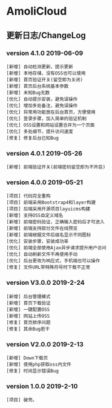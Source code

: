 # AmoliCloud

## 更新日志/ChangeLog
### version 4.1.0 2019-06-09
```
[新增] 自动检测更新，提示更新
[新增] 本地存储，没有OSS也可以使用
[新增] 首页验证开关(留空即为关闭)
[新增] 首页后台系统基本参数
[新增] 未知Bug无数
[优化] 自动提示安装，避免误操作
[优化] 增加多处备注，避免误操作
[优化] 将常用功能放在后台首页，方便使用
[优化] 登录步骤，加入简单的验证机制
[优化] OSS设置和网站设置合并为一个页面
[优化] 多处细节，提升访问速度
[修复] 修复后台已知Bug
```
### version 4.0.1 2019-05-26
```
[新增] 前端验证开关(前端密码留空即为不开启)
```
### version 4.0.0 2019-05-21
```
[项目] 代码完全重构
[项目] 前端采用Bootstrap4和layer构建
[项目] 后端采用开源项目layuicms构建
[新增] 支持OSS自定义域名
[新增] 前端密码验证，正确输入密码后才可进入
[新增] 前端支持部分文件在线预览
[新增] 前端根据文件后缀名显示不同图标
[优化] 安装步骤，安装成功率
[优化] 前端全部使用Ajax异步请求提升用户访问
[优化] 自动刷新文件不再使用手动
[优化] 后台更改为响应式，手机端也可以操作
[修复] 文件URL带特殊符号时下载不正常
```
### version V3.0.0 2019-2-24
```
[新增] 后台管理模式
[新增] 首页下载验证
[新增] 一键配置OSS
[新增] 网站上传OSS
[修复] 首页排序问题
[修复] 其余Bug若干
```
### version V2.0.0 2019-2-13
```
[新增] Down下载页
[新增] 使用php获取oss内文件
[修复] 时间显示错误Bug
```
### version 1.0.0 2019-2-10
```
[项目] 破壳。
```